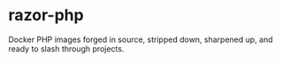 # razor-php
Docker PHP images forged in source, stripped down, sharpened up, and ready to slash through projects.
